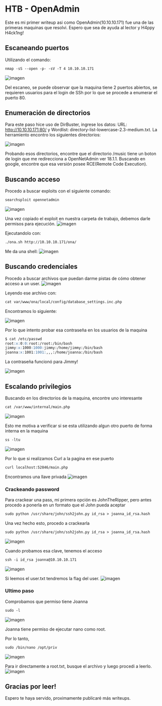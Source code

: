 # HTB - OpenAdmin
Este es mi primer writeup asi como OpenAdmin(10.10.10.171) fue una de las primeras maquinas que resolvi. Espero que sea de ayuda al lector y H4ppy H4ck1ng!
## Escaneando puertos
Utilizando el comando:
```markdown
nmap -sS --open -p- -sV -T 4 10.10.10.171 
```
![imagen](https://user-images.githubusercontent.com/84255799/119300072-c16ead80-bc25-11eb-9a3c-61bf6bc1ea3f.png)

Del escaneo, se puede observar que la maquina tiene 2 puertos abiertos, se requieren usuarios para el login de SSh por lo que se procede a enumerar el puerto 80.

## Enumeración de directorios
Para este paso hice uso de DirBuster, ingrese los datos: URL: http://10.10.10.171:80/ y Wordlist: directory-list-lowercase-2.3-medium.txt.
La herramiento encontro los siguientes directorios:

![imagen](https://user-images.githubusercontent.com/84255799/119300552-8f118000-bc26-11eb-88c8-6c30854b43aa.png)

Probando esos directorios, encontre que el directorio /music tiene un boton de login que me redirecciona a OpenNetAdmin ver 18.1.1. Buscando en google, encontre que esa versión posee RCE(Remote Code Execution).

## Buscando acceso

Procedo a buscar exploits con el siguiente comando:
```markdown
searchsploit opennetadmin
```
![imagen](https://user-images.githubusercontent.com/84255799/119301075-81a8c580-bc27-11eb-8e87-5796ec89ace9.png)

Una vez copiado el exploit en nuestra carpeta de trabajo, debemos darle permisos para ejecución.
![imagen](https://user-images.githubusercontent.com/84255799/119301145-a2711b00-bc27-11eb-9887-94d2063c84bd.png)

Ejecutandolo con:
```markdown
./ona.sh http://10.10.10.171/ona/
```
Me da una shell:
![imagen](https://user-images.githubusercontent.com/84255799/119301280-d0565f80-bc27-11eb-9d99-24f7c772941f.png)

## Buscando credenciales

Procedo a buscar archivos que puedan darme pistas de cómo obtener acceso a un user.
![imagen](https://user-images.githubusercontent.com/84255799/119301374-fe3ba400-bc27-11eb-9979-f1e5ee69c922.png)

Leyendo ese archivo con:
```markdown
cat var/www/ona/local/config/database_settings.inc.php
```
Encontramos lo siguiente:

![imagen](https://user-images.githubusercontent.com/84255799/119301592-570b3c80-bc28-11eb-8d91-890f011f8fd4.png)

Por lo que intento probar esa contraseña en los usuarios de la maquina
```markdown
$ cat /etc/passwd
root:x:0:0:root:/root:/bin/bash
jimmy:x:1000:1000:jimmy:/home/jimmy:/bin/bash
joanna:x:1001:1001:,,,:/home/joanna:/bin/bash
```
La contraseña funcionó para Jimmy!

![imagen](https://user-images.githubusercontent.com/84255799/119301787-a2bde600-bc28-11eb-990f-b50693b4f08f.png)

## Escalando privilegios 

Buscando en los directorios de la maquina, encontre uno interesante
```markdown
cat /var/www/internal/main.php
```
![imagen](https://user-images.githubusercontent.com/84255799/119301945-e57fbe00-bc28-11eb-81fa-77a393343e78.png)

Esto me motiva a verificar si se esta utilizando algun otro puerto de forma interna en la maquina
```markdown
ss -ltu
```
![imagen](https://user-images.githubusercontent.com/84255799/119302096-2f68a400-bc29-11eb-96c8-bff28733c843.png)

Por lo que si realizamos Curl a la pagina en ese puerto
```markdown
curl localhost:52846/main.php
```
Encontramos una llave privada
![imagen](https://user-images.githubusercontent.com/84255799/119302205-5a52f800-bc29-11eb-9014-2adb7003b667.png)

### Crackeando password 

Para crackear una pass, mi primera opción es JohnTheRipper, pero antes procedo a ponerla en un formato que el John pueda aceptar
```markdown
sudo python /usr/share/john/ssh2john.py id_rsa > joanna_id_rsa.hash
```

Una vez hecho esto, procedo a crackearla
```markdown
sudo python /usr/share/john/ssh2john.py id_rsa > joanna_id_rsa.hash
```
![imagen](https://user-images.githubusercontent.com/84255799/119302468-c6356080-bc29-11eb-89a7-fcea46d065d1.png)

Cuando probamos esa clave, tenemos el acceso
```markdown
ssh -i id_rsa joanna@10.10.10.171
```
![imagen](https://user-images.githubusercontent.com/84255799/119302614-03015780-bc2a-11eb-8a1e-9ca4c21293e3.png)

Si leemos el user.txt tendremos la flag del user.
![imagen](https://user-images.githubusercontent.com/84255799/119302679-1d3b3580-bc2a-11eb-9364-46da0f308771.png)

### Ultimo paso

Comprobamos que permiso tiene Joanna
```markdown
sudo -l
```
![imagen](https://user-images.githubusercontent.com/84255799/119302790-507dc480-bc2a-11eb-9d61-d31a142d7866.png)

Joanna tiene permiso de ejecutar nano como root.

Por lo tanto,
```markdown
sudo /bin/nano /opt/priv
```
![imagen](https://user-images.githubusercontent.com/84255799/119302929-828f2680-bc2a-11eb-87ce-ae52b53a6321.png)

Para ir directamente a root.txt, busque el archivo y luego procedi a leerlo.
![imagen](https://user-images.githubusercontent.com/84255799/119302975-9aff4100-bc2a-11eb-8614-35dcc25a287d.png)

## Gracias por leer!

Espero te haya servido, proximamente publicaré más writeups.
